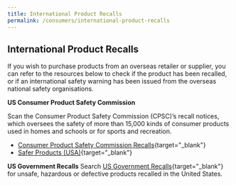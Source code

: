 ```yaml
---
title: International Product Recalls
permalink: /consumers/international-product-recalls
---
```

## International Product Recalls
If you wish to purchase products from an overseas retailer or supplier, you can refer to the resources below to check if the product has been recalled, or if an international safety warning has been issued from the overseas national safety organisations.

**US Consumer Product Safety Commission**

Scan the Consumer Product Safety Commission (CPSC)’s recall notices, which oversees the safety of more than 15,000 kinds of consumer products used in homes and schools or for sports and recreation.

* [Consumer Product Safety Commission Recalls](https://www.cpsc.gov/Recalls/){target="_blank"}
* [Safer Products (USA)](https://www.saferproducts.gov/){target="_blank"}

**US Government Recalls**
Search [US Government Recalls](https://www.recalls.gov/){target="_blank"} for unsafe, hazardous or defective products recalled in the United States.
